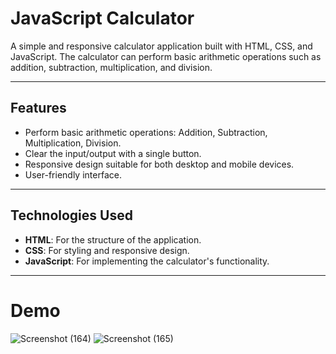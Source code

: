 # JavaScript Calculator

A simple and responsive calculator application built with HTML, CSS, and JavaScript. The calculator can perform basic arithmetic operations such as addition, subtraction, multiplication, and division.

---

## Features

- Perform basic arithmetic operations: Addition, Subtraction, Multiplication, Division.
- Clear the input/output with a single button.
- Responsive design suitable for both desktop and mobile devices.
- User-friendly interface.

---

## Technologies Used

- **HTML**: For the structure of the application.
- **CSS**: For styling and responsive design.
- **JavaScript**: For implementing the calculator's functionality.

---
# Demo 
![Screenshot (164)](https://github.com/user-attachments/assets/579f6573-918c-481f-8036-f725a1376211)
![Screenshot (165)](https://github.com/user-attachments/assets/866bcb75-2eef-4e3b-98ef-9ba29e9eacd5)





